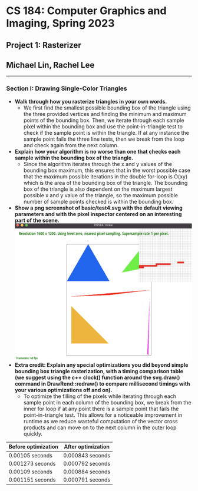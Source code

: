 # CS 184: Computer Graphics and Imaging, Spring 2023

## Project 1: Rasterizer
## Michael Lin, Rachel Lee
 *** 
### Section I: Drawing Single-Color Triangles
- **Walk through how you rasterize triangles in your own words.**
    - We first find the smallest possible bounding box of the triangle using the three provided vertices and finding the minimum and maximum points of the bounding box. Then, we iterate through each sample pixel within the bounding box and use the point-in-triangle test to check if the sample point is within the triangle. If at any instance the sample point fails the three line tests, then we break from the loop and check again from the next column.
- **Explain how your algorithm is no worse than one that checks each sample within the bounding box of the triangle.**
    - Since the algorithm iterates through the x and y values of the bounding box maximum, this ensures that in the worst possible case that the maximum possible iterations in the double for-loop is O(xy) which is the area of the bounding box of the triangle. The bounding box of the triangle is also dependent on the maximum largest possible x and y value of the triangle, so the maximum possible number of sample points checked is within the bounding box.
- **Show a png screenshot of basic/test4.svg with the default viewing parameters and with the pixel inspector centered on an interesting part of the scene.**\
![test4](./images/img1.png)
- **Extra credit: Explain any special optimizations you did beyond simple bounding box triangle rasterization, with a timing comparison table (we suggest using the c++ clock() function around the svg.draw() command in DrawRend::redraw() to compare millisecond timings with your various optimizations off and on).**
    - To optimize the filling of the pixels while iterating through each sample point in each column of the bounding box, we break from the inner for loop if at any point there is a sample point that fails the point-in-triangle test. This allows for a noticeable improvement in runtime as we reduce wasteful computation of the vector cross products and can move on to the next column in the outer loop quickly.


| Before optimization | After optimization |
| ----------- | ----------- |
| 0.00105 seconds | 0.000843 seconds |
| 0.001273 seconds | 0.000792 seconds |
| 0.00109 seconds | 0.000884 seconds |
| 0.001151 seconds | 0.000791 seconds |
